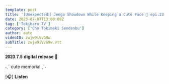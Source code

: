 ```yaml
---
template: post
title: '[Unexpected❕] Jenga Showdown While Keeping a Cute Face 🌟 epi.234'
date: 2023-07-07T13:00:09Z
tag: ['Tokibaro TV']
category: ['Cho Tokimeki Sendenbu']
author: auto 
videoID: zwjw9iVvG9w
subTitle: zwjw9iVvG9w.vtt
---
```

𝟐𝟎𝟐𝟑.𝟕.𝟓 𝐝𝐢𝐠𝐢𝐭𝐚𝐥 𝐫𝐞𝐥𝐞𝐚𝐬𝐞 📣

˗ˏˋ cute memorial ˎˊ˗

[🎧] 𝐋𝐢𝐬𝐭𝐞𝐧